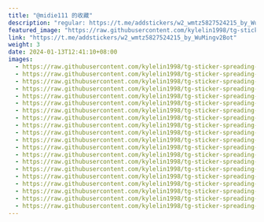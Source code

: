```yaml
---
title: "@midie111 的收藏"
description: "regular: https://t.me/addstickers/w2_wmtz5827524215_by_WuMingv2Bot"
featured_image: "https://raw.githubusercontent.com/kylelin1998/tg-sticker-spreading-worldwide-images/main/img/0f15f0cd-9c7e-4093-8122-7ab659aee298.jpg"
link: "https://t.me/addstickers/w2_wmtz5827524215_by_WuMingv2Bot"
weight: 3
date: 2024-01-13T12:41:10+08:00
images:
  - https://raw.githubusercontent.com/kylelin1998/tg-sticker-spreading-worldwide-images/main/img/0f15f0cd-9c7e-4093-8122-7ab659aee298.jpg
  - https://raw.githubusercontent.com/kylelin1998/tg-sticker-spreading-worldwide-images/main/img/937f16e3-4a34-4c18-b75d-62b114efb88f.jpg
  - https://raw.githubusercontent.com/kylelin1998/tg-sticker-spreading-worldwide-images/main/img/e7b77d31-2f3a-4b36-9ba3-5dcf090ccafd.jpg
  - https://raw.githubusercontent.com/kylelin1998/tg-sticker-spreading-worldwide-images/main/img/e4fb4ba9-a154-4607-80ad-d965abf2a99a.jpg
  - https://raw.githubusercontent.com/kylelin1998/tg-sticker-spreading-worldwide-images/main/img/3758fd23-5adc-49e3-85f2-118213fc4806.jpg
  - https://raw.githubusercontent.com/kylelin1998/tg-sticker-spreading-worldwide-images/main/img/06e9e971-0dfc-4ebe-a268-bd68939d7c78.jpg
  - https://raw.githubusercontent.com/kylelin1998/tg-sticker-spreading-worldwide-images/main/img/09673aee-4856-43b2-a45f-8d1592c80329.jpg
  - https://raw.githubusercontent.com/kylelin1998/tg-sticker-spreading-worldwide-images/main/img/5efc78e8-0caf-4d9b-9195-82b8f165ae91.jpg
  - https://raw.githubusercontent.com/kylelin1998/tg-sticker-spreading-worldwide-images/main/img/2e887b8e-89a5-4c93-ba2d-1946c5ce4271.jpg
  - https://raw.githubusercontent.com/kylelin1998/tg-sticker-spreading-worldwide-images/main/img/a70b1f35-5ab4-4761-a5ed-5e445551c182.jpg
  - https://raw.githubusercontent.com/kylelin1998/tg-sticker-spreading-worldwide-images/main/img/f8238674-4ac4-4965-9de3-e315e1437a48.jpg
  - https://raw.githubusercontent.com/kylelin1998/tg-sticker-spreading-worldwide-images/main/img/6952ce31-2791-4438-ad5e-f3290e7fe511.jpg
  - https://raw.githubusercontent.com/kylelin1998/tg-sticker-spreading-worldwide-images/main/img/4c89fb81-d2d9-4c97-8ff4-5df0588011a1.jpg
  - https://raw.githubusercontent.com/kylelin1998/tg-sticker-spreading-worldwide-images/main/img/c2cadec2-3b23-441f-b748-c71455e83f2b.jpg
  - https://raw.githubusercontent.com/kylelin1998/tg-sticker-spreading-worldwide-images/main/img/4a5b65f8-07e2-4e74-9000-efaddbf5633c.jpg
  - https://raw.githubusercontent.com/kylelin1998/tg-sticker-spreading-worldwide-images/main/img/414ffeb8-bb3a-48e1-aaa1-ecb9509e9dcb.jpg
  - https://raw.githubusercontent.com/kylelin1998/tg-sticker-spreading-worldwide-images/main/img/90912732-e9cb-459e-86b8-87027f5025e6.jpg
  - https://raw.githubusercontent.com/kylelin1998/tg-sticker-spreading-worldwide-images/main/img/79f1629c-f8d5-4764-ad58-53ec7b6cd5dd.jpg
  - https://raw.githubusercontent.com/kylelin1998/tg-sticker-spreading-worldwide-images/main/img/133f439b-6293-4879-be20-aff66fd4e6cc.jpg
  - https://raw.githubusercontent.com/kylelin1998/tg-sticker-spreading-worldwide-images/main/img/4bc0c0f0-51ea-45b0-ba6c-d2f7c6319f51.jpg
---
```

